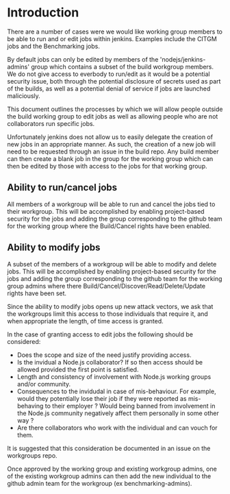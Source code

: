 # Introduction

There are a number of cases were we would like working group members
to be able to run and or edit jobs within jenkins. Examples include
the CITGM jobs and the Benchmarking jobs.

By default jobs can only be edited by members of the
'nodejs/jenkins-admins' group which contains a subset of the build
workgroup members. We do not give access to
everbody to run/edit as it would be a potential security issue,
both through the potential disclosure of secrets used as
part of the builds, as well as a potential denial
of service if jobs are launched maliciously.

This document outlines the processes by which we will allow
people outside the build working group to edit jobs as well
as allowing people who are not collaborators run specific jobs.

Unfortunately jenkins does not allow us to easily delegate the
creation of new jobs in an appropriate manner.
As such, the creation of a new job will
need to be requested through an issue in the build repo.  Any
build member can then create a blank job in the group for the
working group which can then be edited by those with access
to the jobs for that working group.

## Ability to run/cancel jobs

All members of a workgroup will be able to run and cancel
the jobs tied to their workgroup.  This will be accomplished
by enabling project-based security for the jobs and adding
the group corresponding to the github team for the
working group where the Build/Cancel rights have been
enabled.

## Ability to modify jobs

A subset of the members of a workgroup will be able to modify
and delete jobs. This will be accomplished by enabling
project-based security for the jobs and adding the group
corresponding to the github team for the working group admins
where there Build/Cancel/Discover/Read/Delete/Update
rights have been set.

Since the ability to modify jobs opens up new attack vectors,
we ask that the workgroups limit this access to those
individuals that require it, and when appropriate the length,
of time access is granted.

In the case of granting access to edit jobs the following
should be considered:

* Does the scope and size of the need justify providing access.
* Is the invidual a Node.js collaborator? If so then access should
  be allowed provided the first point is satisfied.
* Length and consistency of involvement with Node.js working groups
  and/or community.
* Consequences to the invidudal in case of mis-behaviour. For example,
  would they potentially lose their job if they were reported as
  mis-behaving to their employer ? Would being banned from involvement
  in the Node.js community negatively affect them personally
  in some other way ?
* Are there collaborators who work with the individual and can vouch
  for them.

It is suggested that this consideration be documented in an
issue on the workgroups repo.

Once approved by the working group and existing workgroup admins, one
of the existing workgroup admins can then add the new individual to
the github admin team for the workgroup (ex benchmarking-admins).

